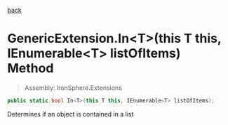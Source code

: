 ﻿

[back](/IronSphere.Extensions/types/GenericExtension)

# GenericExtension.In&lt;T&gt;(this T this, IEnumerable&lt;T&gt; listOfItems) Method

> Assembly: IronSphere.Extensions

```csharp
public static bool In<T>(this T this, IEnumerable<T> listOfItems);
```

Determines if an object is contained in a list

 